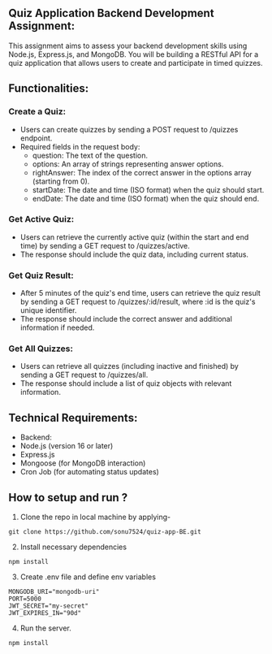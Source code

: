 ## Quiz Application Backend Development Assignment:

This assignment aims to assess your backend development skills using Node.js, Express.js, and MongoDB. You will be building a RESTful API for a quiz application that allows users to create and participate in timed quizzes.

## Functionalities:

### Create a Quiz:

- Users can create quizzes by sending a POST request to /quizzes endpoint.
- Required fields in the request body:
    - question: The text of the question.
    - options: An array of strings representing answer options.
    - rightAnswer: The index of the correct answer in the options array (starting from 0).
    - startDate: The date and time (ISO format) when the quiz should start.
    - endDate: The date and time (ISO format) when the quiz should end.

### Get Active Quiz:

- Users can retrieve the currently active quiz (within the start and end time) by sending a GET request to /quizzes/active.
- The response should include the quiz data, including current status.

### Get Quiz Result:

- After 5 minutes of the quiz's end time, users can retrieve the quiz result by sending a GET request to /quizzes/:id/result, where :id is the quiz's unique identifier.
- The response should include the correct answer and additional information if needed.

### Get All Quizzes:

- Users can retrieve all quizzes (including inactive and finished) by sending a GET request to /quizzes/all.
- The response should include a list of quiz objects with relevant information.


## Technical Requirements:

- Backend:
- Node.js (version 16 or later)
- Express.js
- Mongoose (for MongoDB interaction)
- Cron Job (for automating status updates)

## How to setup and run ?
1. Clone the repo in local machine by applying-
```
git clone https://github.com/sonu7524/quiz-app-BE.git
```
2. Install necessary dependencies
```
npm install
```
3. Create .env file and define env variables
```
MONGODB_URI="mongodb-uri"
PORT=5000
JWT_SECRET="my-secret"
JWT_EXPIRES_IN="90d"
```
4. Run the server.
```
npm install
```